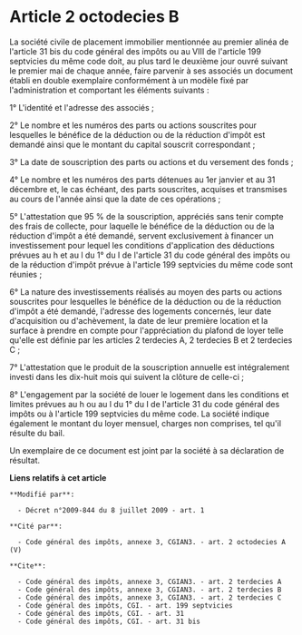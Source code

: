 # Article 2 octodecies B

La société civile de placement immobilier mentionnée au premier alinéa de l'article 31 bis du code général des impôts ou au
VIII de l'article 199 septvicies du même code doit, au plus tard le deuxième jour ouvré suivant le premier mai de chaque
année, faire parvenir à ses associés un document établi en double exemplaire conformément à un modèle fixé par
l'administration et comportant les éléments suivants : 

1° L'identité et l'adresse des associés ; 

2° Le nombre et les numéros des parts ou actions souscrites pour lesquelles le bénéfice de la déduction ou de la réduction
d'impôt est demandé ainsi que le montant du capital souscrit correspondant ; 

3° La date de souscription des parts ou actions et du versement des fonds ; 

4° Le nombre et les numéros des parts détenues au 1er janvier et au 31 décembre et, le cas échéant, des parts souscrites,
acquises et transmises au cours de l'année ainsi que la date de ces opérations ; 

5° L'attestation que 95 % de la souscription, appréciés sans tenir compte des frais de collecte, pour laquelle le bénéfice de
la déduction ou de la réduction d'impôt a été demandé, servent exclusivement à financer un investissement pour lequel les
conditions d'application des déductions prévues au h et au l du 1° du I de l'article 31 du code général des impôts ou de la
réduction d'impôt prévue à l'article 199 septvicies du même code sont réunies ; 

6° La nature des investissements réalisés au moyen des parts ou actions souscrites pour lesquelles le bénéfice de la
déduction ou de la réduction d'impôt a été demandé, l'adresse des logements concernés, leur date d'acquisition ou
d'achèvement, la date de leur première location et la surface à prendre en compte pour l'appréciation du plafond de loyer
telle qu'elle est définie par les articles 2 terdecies A, 2 terdecies B et 2 terdecies C ; 

7° L'attestation que le produit de la souscription annuelle est intégralement investi dans les dix-huit mois qui suivent la
clôture de celle-ci ; 

8° L'engagement par la société de louer le logement dans les conditions et limites prévues au h ou au l du 1° du I de
l'article 31 du code général des impôts ou à l'article 199 septvicies du même code. La société indique également le montant
du loyer mensuel, charges non comprises, tel qu'il résulte du bail. 

Un exemplaire de ce document est joint par la société à sa déclaration de résultat.

**Liens relatifs à cet article**

	**Modifié par**:

	  - Décret n°2009-844 du 8 juillet 2009 - art. 1

	**Cité par**:

	  - Code général des impôts, annexe 3, CGIAN3. - art. 2 octodecies A (V)

	**Cite**:

	  - Code général des impôts, annexe 3, CGIAN3. - art. 2 terdecies A
	  - Code général des impôts, annexe 3, CGIAN3. - art. 2 terdecies B
	  - Code général des impôts, annexe 3, CGIAN3. - art. 2 terdecies C
	  - Code général des impôts, CGI. - art. 199 septvicies
	  - Code général des impôts, CGI. - art. 31
	  - Code général des impôts, CGI. - art. 31 bis
